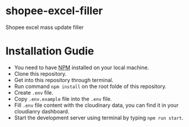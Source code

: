 # shopee-excel-filler
Shopee excel mass update filler

# Installation Gudie
- You need to have [NPM](https://nodejs.org/en/) installed on your local machine.
- Clone this repository.
- Get into this repository through terminal.
- Run command ```npm install``` on the root folde of this repository.
- Create ```.env``` file.
- Copy ```.env.example``` file into the ```.env``` file.
- Fill ```.env``` file content with the cloudinary data, you can find it in your cloudianry dashboard.
- Start the development server using terminal by typing ```npm run start```.

